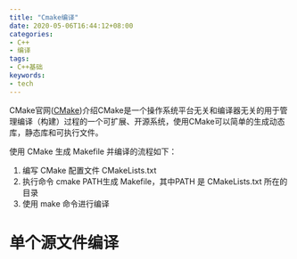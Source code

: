 ```yaml
---
title: "Cmake编译"
date: 2020-05-06T16:44:12+08:00
categories:
- C++
- 编译
tags:
- C++基础
keywords:
- tech
---
```

CMake官网([CMake](https://cmake.org/overview/))介绍CMake是一个操作系统平台无关和编译器无关的用于管理编译（构建）过程的一个可扩展、开源系统，使用CMake可以简单的生成动态库，静态库和可执行文件。
<!--more-->
使用 CMake 生成 Makefile 并编译的流程如下：
1. 编写 CMake 配置文件 CMakeLists.txt
2. 执行命令 cmake PATH生成 Makefile，其中PATH 是 CMakeLists.txt 所在的目录
3. 使用 make 命令进行编译
# 单个源文件编译

